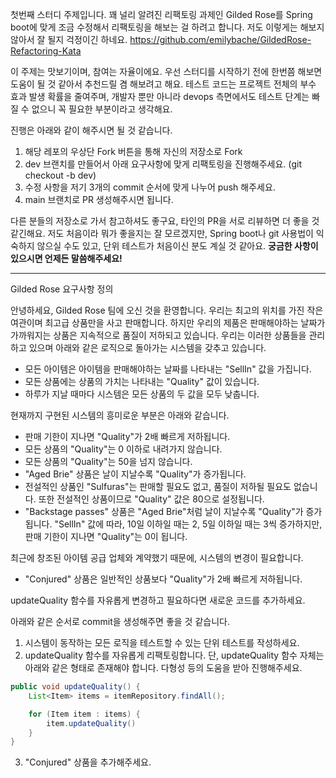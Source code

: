 첫번째 스터디 주제입니다.
꽤 널리 알려진 리팩토링 과제인 Gilded Rose를 Spring boot에 맞게 조금 수정해서 리팩토링을 해보는 걸 하려고 합니다.
저도 이렇게는 해보지 않아서 잘 될지 걱정이긴 하네요.
https://github.com/emilybache/GildedRose-Refactoring-Kata

이 주제는 맛보기이며, 참여는 자율이에요. 우선 스터디를 시작하기 전에 한번쯤 해보면 도움이 될 것 같아서 추천드릴 겸 해보려고 해요.
테스트 코드는 프로젝트 전체의 부수 효과 발생 확률을 줄여주며, 개발자 뿐만 아니라 devops 측면에서도 테스트 단계는 빠질 수 없으니 꼭 필요한 부분이라고 생각해요.

진행은 아래와 같이 해주시면 될 것 같습니다.

1. 해당 레포의 우상단 Fork 버튼을 통해 자신의 저장소로 Fork
2. dev 브랜치를 만들어서 아래 요구사항에 맞게 리팩토링을 진행해주세요. (git checkout -b dev)
3. 수정 사항을 저기 3개의 commit 순서에 맞게 나누어 push 해주세요.
4. main 브랜치로 PR 생성해주시면 됩니다.

다른 분들의 저장소로 가서 참고하셔도 좋구요, 타인의 PR을 서로 리뷰하면 더 좋을 것 같긴해요.
저도 처음이라 뭐가 좋을지는 잘 모르겠지만, Spring boot나 git 사용법이 익숙하지 않으실 수도 있고, 단위 테스트가 처음이신 분도 계실 것 같아요.
**궁금한 사항이 있으시면 언제든 말씀해주세요!**

---

Gilded Rose 요구사항 정의

안녕하세요, Gilded Rose 팀에 오신 것을 환영합니다.
우리는 최고의 위치를 가진 작은 여관이며 최고급 상품만을 사고 판매합니다.
하지만 우리의 제품은 판매해야하는 날짜가 가까워지는 상품은 지속적으로 품질이 저하되고 있습니다.
우리는 이러한 상품들을 관리하고 있으며 아래와 같은 로직으로 돌아가는 시스템을 갖추고 있습니다.

- 모든 아이템은 아이템을 판매해야하는 날짜를 나타내는 "SellIn" 값을 가집니다.
- 모든 상품에는 상품의 가치는 나타내는 "Quality" 값이 있습니다.
- 하루가 지날 때마다 시스템은 모든 상품의 두 값을 모두 낮춥니다.

현재까지 구현된 시스템의 흥미로운 부분은 아래와 같습니다.

- 판매 기한이 지나면 "Quality"가 2배 빠르게 저하됩니다.
- 모든 상품의 "Quality"는 0 이하로 내려가지 않습니다.
- 모든 상품의 "Quality"는 50을 넘지 않습니다.
- "Aged Brie" 상품은 날이 지날수록 "Quality"가 증가됩니다.
- 전설적인 상품인 "Sulfuras"는 판매할 필요도 없고, 품질이 저하될 필요도 없습니다. 또한 전설적인 상품이므로 "Quality" 값은 80으로 설정됩니다.
- "Backstage passes" 상품은 "Aged Brie"처럼 날이 지날수록 "Quality"가 증가됩니다.
  "SellIn" 값에 따라, 10일 이하일 때는 2, 5일 이하일 때는 3씩 증가하지만, 판매 기한이 지나면 "Quality"는 0이 됩니다.
  
최근에 창조된 아이템 공급 업체와 계약했기 때문에, 시스템의 변경이 필요합니다.

- "Conjured" 상품은 일반적인 상품보다 "Quality"가 2배 빠르게 저하됩니다.

updateQuality 함수를 자유롭게 변경하고 필요하다면 새로운 코드를 추가하세요.

아래와 같은 순서로 commit을 생성해주면 좋을 것 같습니다.
1. 시스템이 동작하는 모든 로직을 테스트할 수 있는 단위 테스트를 작성하세요.
2. updateQuality 함수를 자유롭게 리팩토링합니다. 단, updateQuality 함수 자체는 아래와 같은 형태로 존재해야 합니다. 다형성 등의 도움을 받아 진행해주세요.
```java
public void updateQuality() {
    List<Item> items = itemRepository.findAll();

    for (Item item : items) {
        item.updateQuality()
    }
}
```
3. "Conjured" 상품을 추가해주세요.